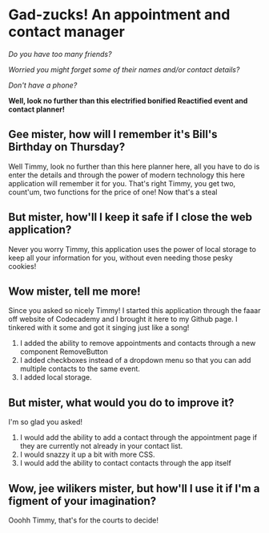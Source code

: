 # Gad-zucks! An appointment and contact manager

*Do you have too many friends?*

*Worried you might forget some of their names and/or contact details?*

*Don't have a phone?*

**Well, look no further than this electrified bonified Reactified event and contact planner!** 

## Gee mister, how will I remember it's Bill's Birthday on Thursday?

Well Timmy, look no further than this here planner here, all you have to do is enter the details and through the power of modern technology this here application will remember it for you. That's right Timmy, you get two, count'um, two functions for the price of one! Now that's a steal

## But mister, how'll I keep it safe if I close the web application?

Never you worry Timmy, this application uses the power of local storage to keep all your information for you, without even needing those pesky cookies!

## Wow mister, tell me more!

Since you asked so nicely Timmy! I started this application through the faaar off website of Codecademy and I brought it here to my Github page. I tinkered with it some and got it singing just like a song!

1. I added the ability to remove appointments and contacts through a new component RemoveButton
2. I added checkboxes instead of a dropdown menu so that you can add multiple contacts to the same event.
3. I added local storage.

## But mister, what would you do to improve it?

I'm so glad you asked!

1. I would add the ability to add a contact through the appointment page if they are currently not already in your contact list.
2. I would snazzy it up a bit with more CSS.
3. I would add the ability to contact contacts through the app itself

## Wow, jee wilikers mister, but how'll I use it if I'm a figment of your imagination?

Ooohh Timmy, that's for the courts to decide!



